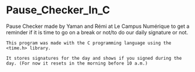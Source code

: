 # Pause_Checker_In_C

Pause Checker made by Yaman and Rémi at Le Campus Numérique to get a reminder if it is time to go on a break or not/to do our daily signature or not.

```
This program was made with the C programming language using the <time.h> library.

It stores signatures for the day and shows if you signed during the day. (For now it resets in the morning before 10 a.m.)
```

